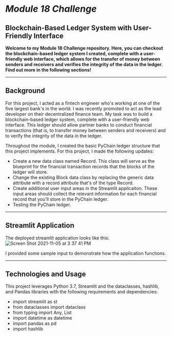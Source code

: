 # *Module 18 Challenge*
## Blockchain-Based Ledger System with User-Friendly Interface

**Welcome to my Module 18 Challenge repository. Here, you can checkout the blockchain-based ledger system I created, complete with a user-friendly web interface, which allows for the transfer of money between senders and receivers and verifies the integrity of the data in the ledger. Find out more in the following sections!**

---

## Background
For this project, I acted as a fintech engineer who's working at one of the five largest bank's in the world. I was recently promoted to act as the lead developer on their decentralized finance team. My task was to build a blockchain-based ledger system, complete with a user-friendly web interface. This ledger should allow partner banks to conduct financial transactions (that is, to transfer money between senders and receivers) and to verify the integrity of the data in the ledger.

Throughout the module, I created the basic PyChain ledger structure that this project implements. For this project, I made the following updates:
- Create a new data class named Record. This class will serve as the blueprint for the financial transaction records that the blocks of the ledger will store.
- Change the existing Block data class by replacing the generic data attribute with a record attribute that's of the type Record.
- Create additional user input areas in the Streamlit applicaiton. These input areas should collect the relevant information for each financial record that you'll store in the PyChain ledger.
- Testing the PyChain ledger.

---

## Streamlit Application
The deployed streamlit application looks like this:
![Screen Shot 2021-11-05 at 3 37 41 PM](https://user-images.githubusercontent.com/86025349/140574515-32716d22-fadb-43ae-b359-6012ea173283.png)

I provided some sample input to demonstrate how the application functions.

---

## Technologies and Usage
This project leverages Python 3.7, Streamlit and the dataclasses, hashlib, and Pandas libraries with the following requirements and dependencies:
- import streamlit as st
- from dataclasses import dataclass
- from typing import Any, List
- import datetime as datetime
- import pandas as pd
- import hashlib
